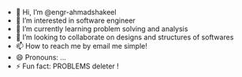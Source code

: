 - 👋 Hi, I’m @engr-ahmadshakeel
- 👀 I’m interested in software engineer 
- 🌱 I’m currently learning problem solving and analysis
- 💞️ I’m looking to collaborate on designs and structures of softwares
- 📫 How to reach me by email me simple!
- 😄 Pronouns: ...
- ⚡ Fun fact: PROBLEMS deleter !


